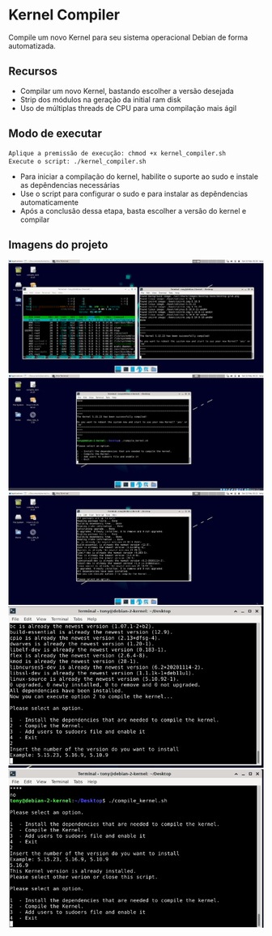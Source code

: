 # Kernel Compiler

Compile um novo Kernel para seu sistema operacional Debian de forma automatizada. 

## Recursos

- Compilar um novo Kernel, bastando escolher a versão desejada
- Strip dos módulos na geração da initial ram disk
- Uso de múltiplas threads de CPU para uma compilação mais ágil


## Modo de executar

```
Aplique a premissão de execução: chmod +x kernel_compiler.sh
Execute o script: ./kernel_compiler.sh
```

- Para iniciar a compilação do kernel, habilite o suporte ao sudo e instale as depêndencias necessárias
- Use o script para configurar o sudo e para instalar as depêndencias automaticamente
- Após a conclusão dessa etapa, basta escolher a versão do kernel e compilar


## Imagens do projeto

![imagem1.png](https://raw.githubusercontent.com/antonio-pinheiro/kernel_compiler/main/.github/images/imagem1.png)
![imagem2.png](https://raw.githubusercontent.com/antonio-pinheiro/kernel_compiler/main/.github/images/imagem2.png)
![imagem3.png](https://raw.githubusercontent.com/antonio-pinheiro/kernel_compiler/main/.github/images/imagem3.png)
![imagem4.png](https://raw.githubusercontent.com/antonio-pinheiro/kernel_compiler/main/.github/images/imagem4.png)
![imagem5.png](https://raw.githubusercontent.com/antonio-pinheiro/kernel_compiler/main/.github/images/imagem5.png)